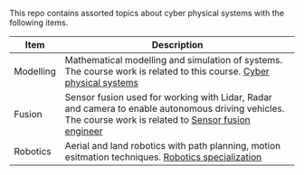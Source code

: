 This repo contains assorted topics about cyber physical systems with the following items. 

|Item|Description|
|-|-|
|Modelling | Mathematical modelling and simulation of systems. The course work is related to this course. [Cyber physical systems](https://www.coursera.org/learn/cyber-physical-systems-1) |
|Fusion | Sensor fusion used for working with Lidar, Radar and camera to enable autonomous driving vehicles. The course work is related to [Sensor fusion engineer](https://www.udacity.com/course/sensor-fusion-engineer-nanodegree--nd313)|
|Robotics | Aerial and land robotics with path planning, motion esitmation techniques. [Robotics specialization](https://www.coursera.org/specializations/robotics)|
